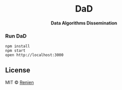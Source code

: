 <h1 align="center">
    <br>
        DaD
    <br>
  <h4 align="center">Data Algorithms Dissemination</h4>
</h1>

### Run DaD
```
npm install
npm start
open http://localhost:3000
```

## License
MIT © [Renien](https://twitter.com/RenienJoseph)